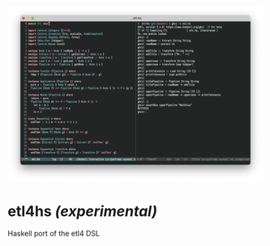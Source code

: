 <p align="center">
  <img src="pix/etl4hs-screenshot.png" width="700">
</p>

# etl4hs _(experimental)_
Haskell port of the etl4 DSL

